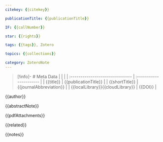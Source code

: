 ```yaml
---
citekey: {{citekey}}

publicationTitle: {{publicationTitle}}

IF: {{callNumber}}

star: {{rights}}

tags: {{tags}}, Zotero

topics: {{collections}}

category: ZoteroNote
---
```



> [!info]- # Meta Data
> |                                  |                         |
> | :------------------------------- | :---------------------- |
> | {{title}}                        | {{publicationTitle}}    |
> | {{shortTitle}}                   | {{journalAbbreviation}} |
> | {{localLibrary}}{{cloudLibrary}} | {{DOI}}                 |

{{author}}

{{abstractNote}}

{{pdfAttachments}}

{{related}}

{{notes}}